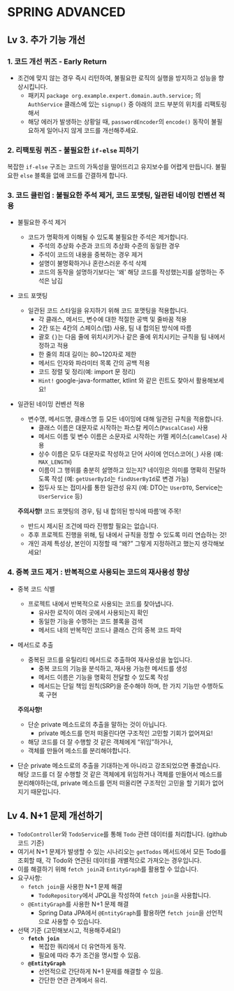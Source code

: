 # SPRING ADVANCED

## Lv 3. 추가 기능 개선

### **1. 코드 개선 퀴즈 -** Early Return

- 조건에 맞지 않는 경우 즉시 리턴하여, 불필요한 로직의 실행을 방지하고 성능을 향상시킵니다.
    - 패키지 `package org.example.expert.domain.auth.service;` 의 `AuthService` 클래스에 있는 `signup()` 중 아래의 코드 부분의 위치를 리팩토링해서
    - 해당 에러가 발생하는 상황일 때, `passwordEncoder`의 `encode()` 동작이 불필요하게 일어나지 않게 코드를 개선해주세요.

### **2. 리팩토링 퀴즈 - 불필요한 `if-else` 피하기**

복잡한 `if-else` 구조는 코드의 가독성을 떨어뜨리고 유지보수를 어렵게 만듭니다.
불필요한 `else` 블록을 없애 코드를 간결하게 합니다.

### **3. 코드 클린업 : 불필요한 주석 제거, 코드 포맷팅, 일관된 네이밍 컨벤션 적용**

- 불필요한 주석 제거
    - 코드가 명확하게 이해될 수 있도록 불필요한 주석은 제거합니다.
        - 주석의 추상화 수준과 코드의 추상화 수준의 동일한 경우
        - 주석이 코드의 내용을 중복하는 경우 제거
        - 설명이 불명확하거나 혼란스러운 주석 삭제
        - 코드의 동작을 설명하기보다는 '왜' 해당 코드를 작성했는지를 설명하는 주석은 남김
- 코드 포맷팅
    - 일관된 코드 스타일을 유지하기 위해 코드 포맷팅을 적용합니다.
        - 각 클래스, 메서드, 변수에 대한 적절한 공백 및 줄바꿈 적용
        - 2칸 또는 4칸의 스페이스(탭) 사용, 팀 내 합의된 방식에 따름
        - 괄호 `{}`는 다음 줄에 위치시키거나 같은 줄에 위치시키는 규칙을 팀 내에서 정하고 적용
        - 한 줄의 최대 길이는 80~120자로 제한
        - 메서드 인자와 파라미터 목록 간의 공백 적용
        - 코드 정렬 및 정리(예: import 문 정리)
        - `Hint!` google-java-formatter, ktlint 와 같은 린트도 찾아서 활용해보세요!
- 일관된 네이밍 컨벤션 적용
    - 변수명, 메서드명, 클래스명 등 모든 네이밍에 대해 일관된 규칙을 적용합니다.
        - 클래스 이름은 대문자로 시작하는 파스칼 케이스(`PascalCase`) 사용
        - 메서드 이름 및 변수 이름은 소문자로 시작하는 카멜 케이스(`camelCase`) 사용
        - 상수 이름은 모두 대문자로 작성하고 단어 사이에 언더스코어(`_`) 사용 (예: `MAX_LENGTH`)
        - 이름이 그 행위를 충분히 설명하고 있는지?
          네이밍은 의미를 명확히 전달하도록 작성 (예: `getUserById`는 `findUserById`로 변경 가능)
        - 접두사 또는 접미사를 통한 일관성 유지 (예: DTO는 `UserDTO`, Service는 `UserService` 등)

  **주의사항!**
  코드 포맷팅의 경우, 팀 내 합의된 방식에 따름’에 주목!
    - 반드시 제시된 조건에 따라 진행할 필요는 없습니다.
    - 추후 프로젝트 진행을 위해, 팀 내에서 규칙을 정할 수 있도록 미리 연습하는 것!
    - 개인 과제 특성상, 본인이 지정할 때 “왜?” 그렇게 지정하려고 했는지 생각해보세요!

### **4. 중복 코드 제거 : 반복적으로 사용되는 코드의 재사용성 향상**

- 중복 코드 식별
    - 프로젝트 내에서 반복적으로 사용되는 코드를 찾아냅니다.
        - 유사한 로직이 여러 곳에서 사용되는지 확인
        - 동일한 기능을 수행하는 코드 블록을 검색
        - 메서드 내의 반복적인 코드나 클래스 간의 중복 코드 파악
- 메서드로 추출
    - 중복된 코드를 유틸리티 메서드로 추출하여 재사용성을 높입니다.
        - 중복 코드의 기능을 분석하고, 재사용 가능한 메서드를 생성
        - 메서드 이름은 기능을 명확히 전달할 수 있도록 작성
        - 메서드는 단일 책임 원칙(SRP)을 준수해야 하며, 한 가지 기능만 수행하도록 구현

  **주의사항!**
    - 단순 private 메소드로의 추출을 말하는 것이 아닙니다.
        - private 메소드를 먼저 떠올린다면 구조적인 고민할 기회가 없어져요!
    - 해당 코드를 더 잘 수행할 것 같은 객체에게 “위임”하거나,
    - 객체를 만들어 메소드를 분리해야합니다.

- 단순 private 메소드로의 추출을 기대하는게 아니라고 강조되었으면 좋겠습니다. 해당 코드를 더 잘 수행할 것 같은 객체에게 위임하거나 객체를 만들어서 메소드를 분리해야하는데, private 메소드를 먼저
  떠올리면 구조적인 고민을 할 기회가 없어지기 때문입니다.

## Lv 4. N+1 문제 개선하기

- `TodoController`와 `TodoService`를 통해 `Todo` 관련 데이터를 처리합니다. (github 코드 기준)
- 여기서 N+1 문제가 발생할 수 있는 시나리오는 `getTodos` 메서드에서 모든 Todo를 조회할 때, 각 Todo와 연관된 데이터를 개별적으로 가져오는 경우입니다.
- 이를 해결하기 위해 `fetch join`과 `EntityGraph`를 활용할 수 있습니다.
- 요구사항:
    - `fetch join`을 사용한 N+1 문제 해결
        - `TodoRepository`에서 JPQL을 작성하여 `fetch join`을 사용합니다.
    - `@EntityGraph`를 사용한 N+1 문제 해결
        - Spring Data JPA에서 `@EntityGraph`를 활용하면 `fetch join`을 선언적으로 사용할 수 있습니다.
- 선택 기준 (고민해보시고, 적용해주세요!)
    - **`fetch join`**
        - 복잡한 쿼리에서 더 유연하게 동작.
        - 필요에 따라 추가 조건을 명시할 수 있음.
    - **`@EntityGraph`**
        - 선언적으로 간단하게 N+1 문제를 해결할 수 있음.
        - 간단한 연관 관계에서 유리.